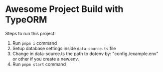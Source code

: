 # Awesome Project Build with TypeORM

Steps to run this project:

1. Run `pnpm i` command
2. Setup database settings inside `data-source.ts` file
3. Change in data-source.ts the path to dotenv by: "config./example.env" or other if you create a new.env.
4. Run `pnpm start` command

